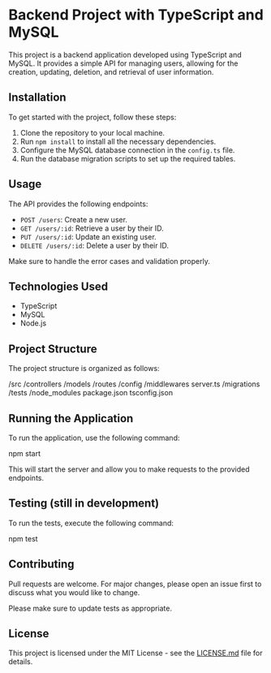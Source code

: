 # Backend Project with TypeScript and MySQL

This project is a backend application developed using TypeScript and MySQL. It provides a simple API for managing users, allowing for the creation, updating, deletion, and retrieval of user information.

## Installation

To get started with the project, follow these steps:

1. Clone the repository to your local machine.
2. Run `npm install` to install all the necessary dependencies.
3. Configure the MySQL database connection in the `config.ts` file.
4. Run the database migration scripts to set up the required tables.

## Usage

The API provides the following endpoints:

- `POST /users`: Create a new user.
- `GET /users/:id`: Retrieve a user by their ID.
- `PUT /users/:id`: Update an existing user.
- `DELETE /users/:id`: Delete a user by their ID.

Make sure to handle the error cases and validation properly.

## Technologies Used

- TypeScript
- MySQL
- Node.js

## Project Structure

The project structure is organized as follows:

/src
/controllers
/models
/routes
/config
/middlewares
server.ts
/migrations
/tests
/node_modules
package.json
tsconfig.json


## Running the Application

To run the application, use the following command:

npm start

This will start the server and allow you to make requests to the provided endpoints.

## Testing (still in development)

To run the tests, execute the following command:

npm test

## Contributing

Pull requests are welcome. For major changes, please open an issue first to discuss what you would like to change.

Please make sure to update tests as appropriate.

## License

This project is licensed under the MIT License - see the [LICENSE.md](LICENSE.md) file for details.
